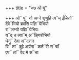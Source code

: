 +++
title = "०७ ओ षू"

+++
ओ᳓ षू᳓ णो अग्ने शृणुहि त्व᳓म् ईळितो᳓  
देवे᳓भियो ब्रवसि यज्ञि᳓येभियो  
रा᳓जभ्यो यज्ञि᳓येभियः  
य᳓द् ध त्या᳓म् अ᳓ङ्गिरोभियो  
धेनुं᳓ देवा अ᳓दत्तन  
वि᳓ तां᳓ दुह्रे अर्यमा᳓ कर्त᳓री स᳓चाँ  
एष᳓ तां᳓ वेद मे स᳓चा